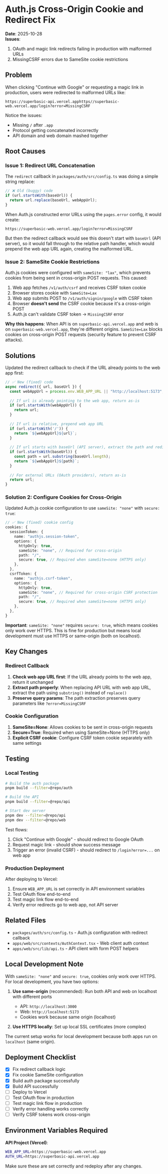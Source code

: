 # Auth.js Cross-Origin Cookie and Redirect Fix

**Date**: 2025-10-28  
**Issues**: 
1. OAuth and magic link redirects failing in production with malformed URLs
2. MissingCSRF errors due to SameSite cookie restrictions

## Problem

When clicking "Continue with Google" or requesting a magic link in production, users were redirected to malformed URLs like:

```
https://superbasic-api.vercel.apphttps//superbasic-web.vercel.app/login?error=MissingCSRF
```

Notice the issues:
- Missing `/` after `.app`
- Protocol getting concatenated incorrectly
- API domain and web domain mashed together

## Root Causes

### Issue 1: Redirect URL Concatenation

The `redirect` callback in `packages/auth/src/config.ts` was doing a simple string replace:

```typescript
// ❌ Old (buggy) code
if (url.startsWith(baseUrl)) {
  return url.replace(baseUrl, webAppUrl);
}
```

When Auth.js constructed error URLs using the `pages.error` config, it would create:
```
https://superbasic-web.vercel.app/login?error=MissingCSRF
```

But then the redirect callback would see this doesn't start with `baseUrl` (API server), so it would fall through to the relative path handler, which would prepend the web app URL again, creating the malformed URL.

### Issue 2: SameSite Cookie Restrictions

Auth.js cookies were configured with `sameSite: "lax"`, which prevents cookies from being sent in cross-origin POST requests. This caused:

1. Web app fetches `/v1/auth/csrf` and receives CSRF token cookie
2. Browser stores cookie with `SameSite=Lax`
3. Web app submits POST to `/v1/auth/signin/google` with CSRF token
4. Browser **doesn't send** the CSRF cookie because it's a cross-origin POST
5. Auth.js can't validate CSRF token → `MissingCSRF` error

**Why this happens**: When API is on `superbasic-api.vercel.app` and web is on `superbasic-web.vercel.app`, they're different origins. `SameSite=Lax` blocks cookies on cross-origin POST requests (security feature to prevent CSRF attacks).

## Solutions

Updated the redirect callback to check if the URL already points to the web app first:

```typescript
// ✅ New (fixed) code
async redirect({ url, baseUrl }) {
  const webAppUrl = process.env.WEB_APP_URL || "http://localhost:5173";
  
  // If url is already pointing to the web app, return as-is
  if (url.startsWith(webAppUrl)) {
    return url;
  }
  
  // If url is relative, prepend web app URL
  if (url.startsWith('/')) {
    return `${webAppUrl}${url}`;
  }
  
  // If url starts with baseUrl (API server), extract the path and redirect to web app
  if (url.startsWith(baseUrl)) {
    const path = url.substring(baseUrl.length);
    return `${webAppUrl}${path}`;
  }
  
  // For external URLs (OAuth providers), return as-is
  return url;
}
```

### Solution 2: Configure Cookies for Cross-Origin

Updated Auth.js cookie configuration to use `sameSite: "none"` with `secure: true`:

```typescript
// ✅ New (fixed) cookie config
cookies: {
  sessionToken: {
    name: "authjs.session-token",
    options: {
      httpOnly: true,
      sameSite: "none", // Required for cross-origin
      path: "/",
      secure: true, // Required when sameSite=none (HTTPS only)
    },
  },
  csrfToken: {
    name: "authjs.csrf-token",
    options: {
      httpOnly: true,
      sameSite: "none", // Required for cross-origin CSRF protection
      path: "/",
      secure: true, // Required when sameSite=none (HTTPS only)
    },
  },
}
```

**Important**: `sameSite: "none"` requires `secure: true`, which means cookies only work over HTTPS. This is fine for production but means local development must use HTTPS or same-origin (both on localhost).

## Key Changes

### Redirect Callback
1. **Check web app URL first**: If the URL already points to the web app, return it unchanged
2. **Extract path properly**: When replacing API URL with web app URL, extract the path using `substring()` instead of `replace()`
3. **Preserve query params**: The path extraction preserves query parameters like `?error=MissingCSRF`

### Cookie Configuration
1. **SameSite=None**: Allows cookies to be sent in cross-origin requests
2. **Secure=True**: Required when using SameSite=None (HTTPS only)
3. **Explicit CSRF cookie**: Configure CSRF token cookie separately with same settings

## Testing

### Local Testing

```bash
# Build the auth package
pnpm build --filter=@repo/auth

# Build the API
pnpm build --filter=@repo/api

# Start dev server
pnpm dev --filter=@repo/api
pnpm dev --filter=@repo/web
```

Test flows:
1. Click "Continue with Google" - should redirect to Google OAuth
2. Request magic link - should show success message
3. Trigger an error (invalid CSRF) - should redirect to `/login?error=...` on web app

### Production Deployment

After deploying to Vercel:

1. Ensure `WEB_APP_URL` is set correctly in API environment variables
2. Test OAuth flow end-to-end
3. Test magic link flow end-to-end
4. Verify error redirects go to web app, not API server

## Related Files

- `packages/auth/src/config.ts` - Auth.js configuration with redirect callback
- `apps/web/src/contexts/AuthContext.tsx` - Web client auth context
- `apps/web/src/lib/api.ts` - API client with form POST helpers

## Local Development Note

With `sameSite: "none"` and `secure: true`, cookies only work over HTTPS. For local development, you have two options:

1. **Use same-origin** (recommended): Run both API and web on localhost with different ports
   - API: `http://localhost:3000`
   - Web: `http://localhost:5173`
   - Cookies work because same origin (localhost)

2. **Use HTTPS locally**: Set up local SSL certificates (more complex)

The current setup works for local development because both apps run on `localhost` (same origin).

## Deployment Checklist

- [x] Fix redirect callback logic
- [x] Fix cookie SameSite configuration
- [x] Build auth package successfully
- [x] Build API successfully
- [ ] Deploy to Vercel
- [ ] Test OAuth flow in production
- [ ] Test magic link flow in production
- [ ] Verify error handling works correctly
- [ ] Verify CSRF tokens work cross-origin

## Environment Variables Required

**API Project (Vercel)**:
```bash
WEB_APP_URL=https://superbasic-web.vercel.app
AUTH_URL=https://superbasic-api.vercel.app
```

Make sure these are set correctly and redeploy after any changes.
